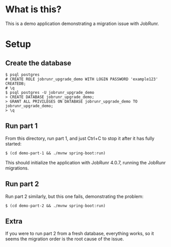 # What is this?

This is a demo application demonstrating a migration issue with JobRunr.

# Setup

## Create the database

```
$ psql postgres
# CREATE ROLE jobrunr_upgrade_demo WITH LOGIN PASSWORD 'example123' CREATEDB;
# \q
$ psql postgres -U jobrunr_upgrade_demo
> CREATE DATABASE jobrunr_upgrade_demo;
> GRANT ALL PRIVILEGES ON DATABASE jobrunr_upgrade_demo TO jobrunr_upgrade_demo;
> \q
```

## Run part 1

From this directory, run part 1, and just Ctrl+C to stop it after it has fully started:

```
$ (cd demo-part-1 && ./mvnw spring-boot:run)
```

This should initialize the application with JobRunr 4.0.7, running the JobRunr migrations.

## Run part 2

Run part 2 similarly, but this one fails, demonstrating the problem:

```
$ (cd demo-part-2 && ./mvnw spring-boot:run)
```

## Extra

If you were to run part 2 from a fresh database, everything works, so it seems the migration order is the root cause of the issue.
